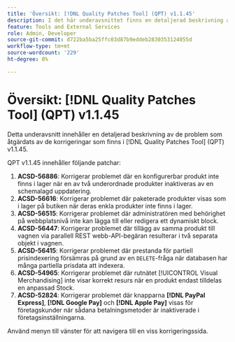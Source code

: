 ```yaml
---
title: 'Översikt: [!DNL Quality Patches Tool] (QPT) v1.1.45'
description: I det här underavsnittet finns en detaljerad beskrivning av de problem som åtgärdats av de korrigeringar som finns i  [!DNL Quality Patches Tool] (QPT) v1.1.45.
feature: Tools and External Services
role: Admin, Developer
source-git-commit: d722ba5ba25ffc03d87b9eddeb2830353124055d
workflow-type: tm+mt
source-wordcount: '229'
ht-degree: 0%

---
```


# Översikt: [!DNL Quality Patches Tool] (QPT) v1.1.45

Detta underavsnitt innehåller en detaljerad beskrivning av de problem som åtgärdats av de korrigeringar som finns i [!DNL Quality Patches Tool] (QPT) v1.1.45.

QPT v1.1.45 innehåller följande patchar:

1. **ACSD-56886**: Korrigerar problemet där en konfigurerbar produkt inte finns i lager när en av två underordnade produkter inaktiveras av en schemalagd uppdatering.
1. **ACSD-56616**: Korrigerar problemet där paketerade produkter visas som i lager på butiken när deras enkla produkter inte finns i lager.
1. **ACSD-56515**: Korrigerar problemet där administratören med behörighet på webbplatsnivå inte kan lägga till eller redigera ett dynamiskt block.
1. **ACSD-56447**: Korrigerar problemet där tillägg av samma produkt till vagnen via parallell REST webb-API-begäran resulterar i två separata objekt i vagnen.
1. **ACSD-56415**: Korrigerar problemet där prestanda för partiell prisindexering försämras på grund av en `DELETE`-fråga när databasen har många partiella prisdata att indexera.
1. **ACSD-54965**: Korrigerar problemet där rutnätet [!UICONTROL Visual Merchandising] inte visar korrekt resurs när en produkt endast tilldelas en anpassad Stock.
1. **ACSD-52824**: Korrigerar problemet där knapparna **[!DNL PayPal Express]**, **[!DNL Google Pay]** och **[!DNL Apple Pay]** visas för företagskunder när sådana betalningsmetoder är inaktiverade i företagsinställningarna.

Använd menyn till vänster för att navigera till en viss korrigeringssida.
